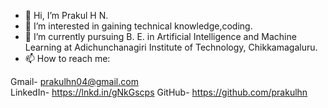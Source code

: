 - 👋 Hi, I’m Prakul H N.
- 👀 I’m interested in gaining technical knowledge,coding.
- 🌱 I’m currently pursuing B. E. in Artificial Intelligence and Machine Learning at Adichunchanagiri Institute of Technology, Chikkamagaluru.
- 📫 How to reach me:

Gmail- prakulhn04@gmail.com  
LinkedIn- https://lnkd.in/gNkGscps 
GitHub- https://github.com/prakulhn   

<!---
prakulhn/prakulhn is a ✨ special ✨ repository because its `README.md` (this file) appears on your GitHub profile.
You can click the Preview link to take a look at your changes.
--->
